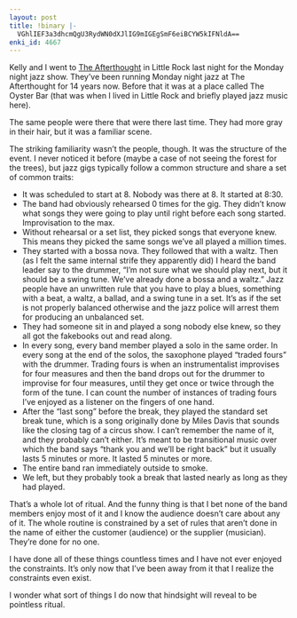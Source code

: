 ```yaml
---
layout: post
title: !binary |-
  VGhlIEF3a3dhcmQgU3RydWN0dXJlIG9mIGEgSmF6eiBCYW5kIFNldA==
enki_id: 4667
---
```


Kelly and I went to [The Afterthought](http://www.afterthoughtbar.com/)
in Little Rock last night for the Monday night jazz show. They’ve been
running Monday night jazz at The Afterthought for 14 years now. Before
that it was at a place called The Oyster Bar (that was when I lived in
Little Rock and briefly played jazz music here).

The same people were there that were there last time. They had more gray
in their hair, but it was a familiar scene.

The striking familiarity wasn’t the people, though. It was the structure
of the event. I never noticed it before (maybe a case of not seeing the
forest for the trees), but jazz gigs typically follow a common structure
and share a set of common traits:

-   It was scheduled to start at 8. Nobody was there at 8. It started at
    8:30.
-   The band had obviously rehearsed 0 times for the gig. They didn’t
    know what songs they were going to play until right before each song
    started. Improvisation to the max.
-   Without rehearsal or a set list, they picked songs that everyone
    knew. This means they picked the same songs we’ve all played a
    million times.
-   They started with a bossa nova. They followed that with a waltz.
    Then (as I felt the same internal strife they apparently did) I
    heard the band leader say to the drummer, “I’m not sure what we
    should play next, but it should be a swing tune. We’ve already done
    a bossa and a waltz.” Jazz people have an unwritten rule that you
    have to play a blues, something with a beat, a waltz, a ballad, and
    a swing tune in a set. It’s as if the set is not properly balanced
    otherwise and the jazz police will arrest them for producing an
    unbalanced set.
-   They had someone sit in and played a song nobody else knew, so they
    all got the fakebooks out and read along.
-   In every song, every band member played a solo in the same order. In
    every song at the end of the solos, the saxophone played “traded
    fours” with the drummer. Trading fours is when an instrumentalist
    improvises for four measures and then the band drops out for the
    drummer to improvise for four measures, until they get once or twice
    through the form of the tune. I can count the number of instances of
    trading fours I’ve enjoyed as a listener on the fingers of one hand.
-   After the “last song” before the break, they played the standard set
    break tune, which is a song originally done by Miles Davis that
    sounds like the closing tag of a circus show. I can’t remember the
    name of it, and they probably can’t either. It’s meant to be
    transitional music over which the band says “thank you and we’ll be
    right back” but it usually lasts 5 minutes or more. It lasted 5
    minutes or more.
-   The entire band ran immediately outside to smoke.
-   We left, but they probably took a break that lasted nearly as long
    as they had played.

That’s a whole lot of ritual. And the funny thing is that I bet none of
the band members enjoy most of it and I know the audience doesn’t care
about any of it. The whole routine is constrained by a set of rules that
aren’t done in the name of either the customer (audience) or the
supplier (musician). They’re done for no one.

I have done all of these things countless times and I have not ever
enjoyed the constraints. It’s only now that I’ve been away from it that
I realize the constraints even exist.

I wonder what sort of things I do now that hindsight will reveal to be
pointless ritual.
